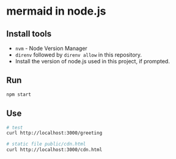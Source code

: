 # mermaid in node.js

## Install tools

* `nvm` - Node Version Manager
* `direnv` followed by `direnv allow` in this repository.
* Install the version of node.js used in this project, if prompted.

## Run

```sh
npm start
```

## Use

```sh
# test
curl http://localhost:3000/greeting
```

```sh
# static file public/cdn.html
curl http://localhost:3000/cdn.html
```
